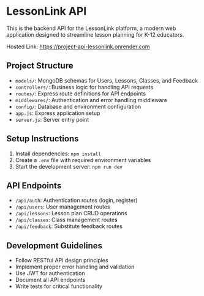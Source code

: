 # LessonLink API

This is the backend API for the LessonLink platform, a modern web application designed to streamline lesson planning for K-12 educators.

Hosted Link: https://project-api-lessonlink.onrender.com

## Project Structure

- `models/`: MongoDB schemas for Users, Lessons, Classes, and Feedback
- `controllers/`: Business logic for handling API requests
- `routes/`: Express route definitions for API endpoints
- `middlewares/`: Authentication and error handling middleware
- `config/`: Database and environment configuration
- `app.js`: Express application setup
- `server.js`: Server entry point

## Setup Instructions

1. Install dependencies: `npm install`
2. Create a `.env` file with required environment variables
3. Start the development server: `npm run dev`

## API Endpoints

- `/api/auth`: Authentication routes (login, register)
- `/api/users`: User management routes
- `/api/lessons`: Lesson plan CRUD operations
- `/api/classes`: Class management routes
- `/api/feedback`: Substitute feedback routes

## Development Guidelines

- Follow RESTful API design principles
- Implement proper error handling and validation
- Use JWT for authentication
- Document all API endpoints
- Write tests for critical functionality
